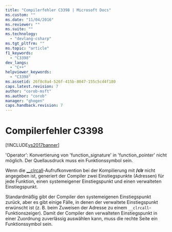 ```yaml
---
title: "Compilerfehler C3398 | Microsoft Docs"
ms.custom: ""
ms.date: "11/04/2016"
ms.reviewer: ""
ms.suite: ""
ms.technology: 
  - "devlang-csharp"
ms.tgt_pltfrm: ""
ms.topic: "article"
f1_keywords: 
  - "C3398"
dev_langs: 
  - "C++"
helpviewer_keywords: 
  - "C3398"
ms.assetid: 26f8c8a4-526f-415b-8047-155c5cd4f180
caps.latest.revision: 7
author: "corob-msft"
ms.author: "corob"
manager: "ghogen"
caps.handback.revision: 7
---
```

# Compilerfehler C3398
[!INCLUDE[vs2017banner](../../assembler/inline/includes/vs2017banner.md)]

'Operator': Konvertierung von 'function\_signature' in 'function\_pointer' nicht möglich. Der Quellausdruck muss ein Funktionssymbol sein.  
  
 Wenn die [\_\_clrcall](../../cpp/clrcall.md)\-Aufrufkonvention bei der Kompilierung mit **\/clr** nicht angegeben ist, generiert der Compiler zwei Einstiegspunkte \(Adressen\) für jede Funktion, einen systemeigener Einstiegspunkt und einen verwalteten Einstiegspunkt.  
  
 Standardmäßig gibt der Compiler den systemeigenen Einstiegspunkt zurück, aber es gibt einige Fälle, in denen der verwaltete Einstiegspunkt erwünscht ist \(z. B. beim Zuweisen der Adresse zu einem `__clrcall`\-Funktionszeiger\). Damit der Compiler den verwalteten Einstiegspunkt in einer Zuordnung zuverlässig auswählen kann, muss die rechte Seite ein Funktionssymbol sein.
